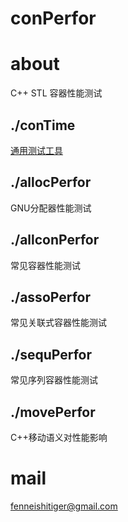 # conPerfor

# about
C++ STL 容器性能测试



## ./conTime
[通用测试工具](https://github.com/fenneishi/conPerfor/tree/master/allconPerfor)
## ./allocPerfor
GNU分配器性能测试
## ./allconPerfor
常见容器性能测试
## ./assoPerfor
常见关联式容器性能测试
## ./sequPerfor
常见序列容器性能测试
## ./movePerfor
C++移动语义对性能影响

# mail
fenneishitiger@gmail.com
